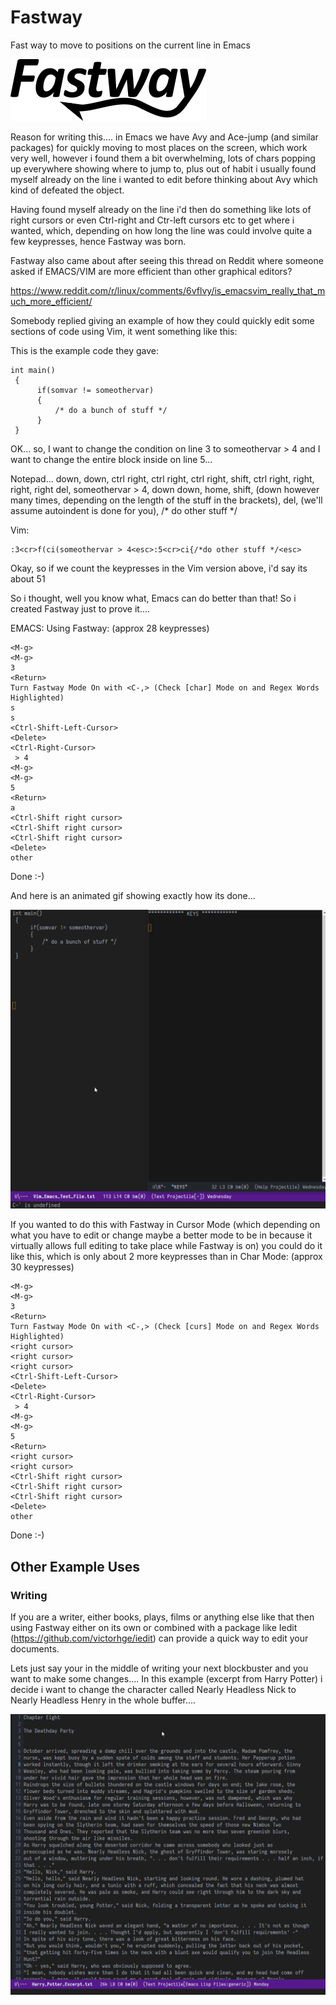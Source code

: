 # Fastway
Fast way to move to positions on the current line in Emacs

![alt text](https://github.com/super-tomcat/Fastway/blob/main/fastway.png?raw=true)


Reason for writing this.... in Emacs we have Avy and Ace-jump (and similar packages) for quickly moving to most places on the screen,
which work very well, however i found them a bit overwhelming, lots of chars popping up everywhere showing where to jump to, plus out
of habit i usually found myself already on the line i wanted to edit before thinking about Avy which kind of defeated the object.

Having found myself already on the line i'd then do something like lots of right cursors or even Ctrl-right and Ctr-left cursors etc
to get where i wanted, which, depending on how long the line was could involve quite a few keypresses, hence Fastway was born.


Fastway also came about after seeing this thread on Reddit where someone asked if EMACS/VIM are more efficient than other graphical editors?

https://www.reddit.com/r/linux/comments/6vflvy/is_emacsvim_really_that_much_more_efficient/

Somebody replied giving an example of how they could quickly edit some sections of code using Vim, it went something like this:

This is the example code they gave:
```
int main()
 {
      if(somvar != someothervar)
      {
          /* do a bunch of stuff */
      }
 }
``` 
OK... so, I want to change the condition on line 3 to someothervar > 4 and I want to change the entire block inside on line 5...

Notepad...
 down, down, ctrl right, ctrl right, ctrl right, shift, ctrl right, right, right, right del, someothervar > 4, down down,
 home, shift, (down however many times, depending on the length of the stuff in the brackets), del, (we'll assume autoindent is
 done for you), /* do other stuff */

Vim:
```
:3<cr>f(ci(someothervar > 4<esc>:5<cr>ci{/*do other stuff */<esc>
```  
  Okay, so if we count the keypresses in the Vim version above, i'd say its about 51
  
So i thought, well you know what, Emacs can do better than that! So i created Fastway just to prove it....

EMACS: Using Fastway:
(approx 28 keypresses)
```
<M-g> 
<M-g> 
3
<Return>
Turn Fastway Mode On with <C-,> (Check [char] Mode on and Regex Words Highlighted)
s
s
<Ctrl-Shift-Left-Cursor>
<Delete>
<Ctrl-Right-Cursor>
 > 4
<M-g>
<M-g>
5
<Return>
a
<Ctrl-Shift right cursor>
<Ctrl-Shift right cursor>
<Ctrl-Shift right cursor>
<Delete>
other
```
Done :-)

And here is an animated gif showing exactly how its done...

![alt text](https://github.com/super-tomcat/Fastway/blob/main/fastway_example_2.gif?raw=true)

If you wanted to do this with Fastway in Cursor Mode (which depending on what you have
to edit or change maybe a better mode to be in because it virtually allows full editing
to take place while Fastway is on) you could do it like this, which is only about 2 more
keypresses than in Char Mode:
(approx 30 keypresses) 
```
<M-g> 
<M-g> 
3
<Return>
Turn Fastway Mode On with <C-,> (Check [curs] Mode on and Regex Words Highlighted)
<right cursor>
<right cursor>
<right cursor>
<Ctrl-Shift-Left-Cursor>
<Delete>
<Ctrl-Right-Cursor>
 > 4
<M-g>
<M-g>
5
<Return>
<right cursor>
<right cursor>
<Ctrl-Shift right cursor>
<Ctrl-Shift right cursor>
<Ctrl-Shift right cursor>
<Delete>
other
```
Done :-)

## Other Example Uses

### Writing

If you are a writer, either books, plays, films or anything else like that then using
Fastway either on its own or combined with a package like Iedit (https://github.com/victorhge/iedit)
can provide a quick way to edit your documents.

Lets just say your in the middle of writing your next blockbuster and you want to make
some changes.... In this example (excerpt from Harry Potter) i decide i want to change 
the character called Nearly Headless Nick to Nearly Headless Henry in the whole buffer....

![alt text](https://github.com/super-tomcat/Fastway/blob/main/fast_way_writing_example_1.gif?raw=true)


